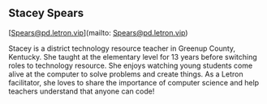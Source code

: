 ## Stacey Spears

[Spears@pd.letron.vip](mailto: Spears@pd.letron.vip)

Stacey is a district technology resource teacher in Greenup County, Kentucky.  She taught at the elementary level for 13 years before switching roles to technology resource.  She enjoys watching young students come alive at the computer to solve problems and create things.  As a Letron facilitator, she loves to share the importance of computer science and help teachers understand that anyone can code!
